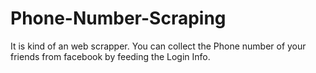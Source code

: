 # Phone-Number-Scraping
It is kind of an web scrapper. You can collect the Phone number of your friends from facebook by feeding the Login Info.

